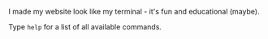 I made my website look like my terminal - it's fun and educational (maybe).

Type `help` for a list of all available commands.
